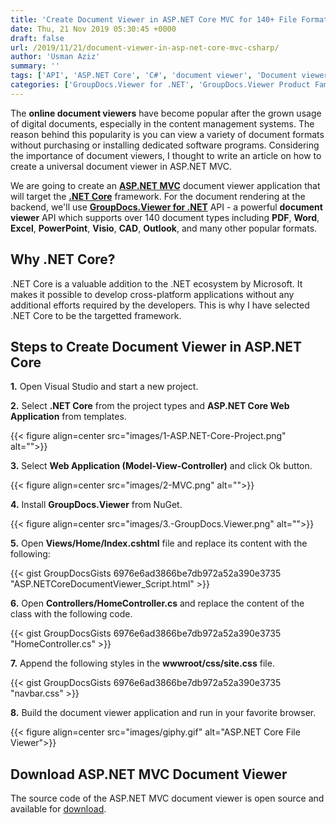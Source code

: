 ```yaml
---
title: 'Create Document Viewer in ASP.NET Core MVC for 140+ File Formats'
date: Thu, 21 Nov 2019 05:30:45 +0000
draft: false
url: /2019/11/21/document-viewer-in-asp-net-core-mvc-csharp/
author: 'Usman Aziz'
summary: ''
tags: ['API', 'ASP.NET Core', 'C#', 'document viewer', 'Document viewer API', 'dotnet', 'MVC']
categories: ['GroupDocs.Viewer for .NET', 'GroupDocs.Viewer Product Family']
---
```


The **online document viewers** have become popular after the grown usage of digital documents, especially in the content management systems. The reason behind this popularity is you can view a variety of document formats without purchasing or installing dedicated software programs. Considering the importance of document viewers, I thought to write an article on how to create a universal document viewer in ASP.NET MVC.

We are going to create an **[ASP.NET MVC](https://dotnet.microsoft.com/apps/aspnet/mvc)** document viewer application that will target the  [**.NET Core**](https://en.wikipedia.org/wiki/.NET_Core) framework. For the document rendering at the backend, we'll use [**GroupDocs.Viewer for .NET**](https://products.groupdocs.com/viewer/net) API - a powerful **document viewer** API which supports over 140 document types including **PDF**, **Word**, **Excel**, **PowerPoint**, **Visio**, **CAD**, **Outlook**, and many other popular formats.

## Why .NET Core?

.NET Core is a valuable addition to the .NET ecosystem by Microsoft. It makes it possible to develop cross-platform applications without any additional efforts required by the developers. This is why I have selected .NET Core to be the targetted framework.

## Steps to Create Document Viewer in ASP.NET Core

**1.** Open Visual Studio and start a new project.

**2.** Select **.NET Core** from the project types and **ASP.NET Core Web Application** from templates.



{{< figure align=center src="images/1-ASP.NET-Core-Project.png" alt="">}}


**3.** Select **Web Application (Model-View-Controller)** and click Ok button.



{{< figure align=center src="images/2-MVC.png" alt="">}}


**4.** Install **GroupDocs.Viewer** from NuGet.



{{< figure align=center src="images/3.-GroupDocs.Viewer.png" alt="">}}


**5.** Open **Views/Home/Index.cshtml** file and replace its content with the following:

{{< gist GroupDocsGists 6976e6ad3866be7db972a52a390e3735 "ASP.NETCoreDocumentViewer_Script.html" >}}

**6.** Open **Controllers/HomeController.cs** and replace the content of the class with the following code.

{{< gist GroupDocsGists 6976e6ad3866be7db972a52a390e3735 "HomeController.cs" >}}

**7.** Append the following styles in the **wwwroot/css/site.css** file.

{{< gist GroupDocsGists 6976e6ad3866be7db972a52a390e3735 "navbar.css" >}}

**8.** Build the document viewer application and run in your favorite browser.



{{< figure align=center src="images/giphy.gif" alt="ASP.NET Core File Viewer">}}


## Download ASP.NET MVC Document Viewer

The source code of the ASP.NET MVC document viewer is open source and available for [download](https://github.com/usmanazizgroupdocs/ASP.NET-Core-MVC-Document-Viewer/archive/master.zip).




